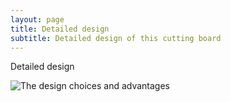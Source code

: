 ```yaml
---
layout: page
title: Detailed design
subtitle: Detailed design of this cutting board
---
```


Detailed design

![The design choices and advantages]({{site.url}}/img/design/illustration/design_principles_RG.svg)